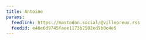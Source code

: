 ```yaml
---
title: Antoine
params:
  feedlink: https://mastodon.social/@villepreux.rss
  feedid: e46e6d9745faee1173b2502ed9b0c4e6
---
```

